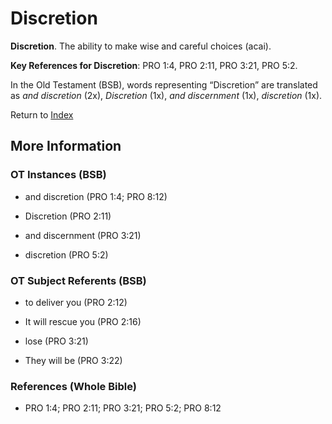 # Discretion
**Discretion**. 
The ability to make wise and careful choices (acai). 


**Key References for Discretion**: 
PRO 1:4, PRO 2:11, PRO 3:21, PRO 5:2. 


In the Old Testament (BSB), words representing “Discretion” are translated as 
*and discretion* (2x), *Discretion* (1x), *and discernment* (1x), *discretion* (1x). 




Return to [Index](00-Index.md)

## More Information

### OT Instances (BSB)

* and discretion (PRO 1:4; PRO 8:12)

* Discretion (PRO 2:11)

* and discernment (PRO 3:21)

* discretion (PRO 5:2)



### OT Subject Referents (BSB)

* to deliver you (PRO 2:12)

* It will rescue you (PRO 2:16)

* lose (PRO 3:21)

* They will be (PRO 3:22)



### References (Whole Bible)

* PRO 1:4; PRO 2:11; PRO 3:21; PRO 5:2; PRO 8:12



